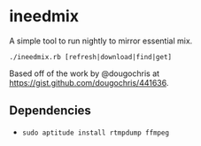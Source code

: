 # ineedmix

A simple tool to run nightly to mirror essential mix.

```
./ineedmix.rb [refresh|download|find|get]
```

Based off of the work by @dougochris at https://gist.github.com/dougochris/441636.

## Dependencies

 * `sudo aptitude install rtmpdump ffmpeg`
